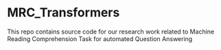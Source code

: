 # MRC_Transformers
This repo contains source code for our research work related to Machine Reading Comprehension Task for automated Question Answering 

